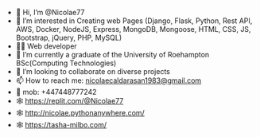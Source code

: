 - 👋 Hi, I’m @Nicolae77
- 🤝 I’m interested in Creating web Pages (Django, Flask, Python, Rest API, AWS, Docker, NodeJS, Express, MongoDB, Mongoose, HTML, CSS, JS, Bootstrap, jQuery, PHP, MySQL)
- 👨‍💻 Web developer
- 🌱 I’m currently a graduate of the University of Roehampton BSc(Computing Technologies)
- 💞️ I’m looking to collaborate on diverse projects
- 📫 How to reach me: nicolaecaldarasan1983@gmail.com 
- 📱 mob: +447448777242
- 🕸️ https://replit.com/@Nicolae77
- 🕸️ http://nicolae.pythonanywhere.com/
- 🕸️ https://tasha-milbo.com/


<!---
Nicolae77/Nicolae77 is a ✨ special ✨ repository because its `README.md` (this file) appears on your GitHub profile.
You can click the Preview link to take a look at your changes.
--->
